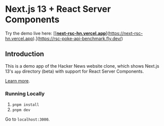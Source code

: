 # Next.js 13 + React Server Components

Try the demo live here: [[**[next-rsc-hn.vercel.app](https://rsc-poke-api-benchmark.fly.dev/)**](https://next-rsc-hn.vercel.app).](https://rsc-poke-api-benchmark.fly.dev/)

## Introduction

This is a demo app of the Hacker News website clone, which shows Next.js 13's `app` directory (beta) with support for React Server Components.

[Learn more](https://beta.nextjs.org/docs/rendering/server-and-client-components).

### Running Locally

1. `pnpm install`
2. `pnpm dev`

Go to `localhost:3000`.
